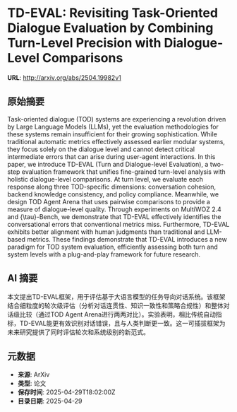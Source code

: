 # TD-EVAL: Revisiting Task-Oriented Dialogue Evaluation by Combining Turn-Level Precision with Dialogue-Level Comparisons

**URL**: http://arxiv.org/abs/2504.19982v1

## 原始摘要

Task-oriented dialogue (TOD) systems are experiencing a revolution driven by
Large Language Models (LLMs), yet the evaluation methodologies for these
systems remain insufficient for their growing sophistication. While traditional
automatic metrics effectively assessed earlier modular systems, they focus
solely on the dialogue level and cannot detect critical intermediate errors
that can arise during user-agent interactions. In this paper, we introduce
TD-EVAL (Turn and Dialogue-level Evaluation), a two-step evaluation framework
that unifies fine-grained turn-level analysis with holistic dialogue-level
comparisons. At turn level, we evaluate each response along three TOD-specific
dimensions: conversation cohesion, backend knowledge consistency, and policy
compliance. Meanwhile, we design TOD Agent Arena that uses pairwise comparisons
to provide a measure of dialogue-level quality. Through experiments on MultiWOZ
2.4 and {\tau}-Bench, we demonstrate that TD-EVAL effectively identifies the
conversational errors that conventional metrics miss. Furthermore, TD-EVAL
exhibits better alignment with human judgments than traditional and LLM-based
metrics. These findings demonstrate that TD-EVAL introduces a new paradigm for
TOD system evaluation, efficiently assessing both turn and system levels with a
plug-and-play framework for future research.


## AI 摘要

本文提出TD-EVAL框架，用于评估基于大语言模型的任务导向对话系统。该框架结合细粒度的轮次级评估（分析对话连贯性、知识一致性和策略合规性）和整体对话级比较（通过TOD Agent Arena进行两两对比）。实验表明，相比传统自动指标，TD-EVAL能更有效识别对话错误，且与人类判断更一致。这一可插拔框架为未来研究提供了同时评估轮次和系统级别的新范式。

## 元数据

- **来源**: ArXiv
- **类型**: 论文
- **保存时间**: 2025-04-29T18:02:00Z
- **目录日期**: 2025-04-29
